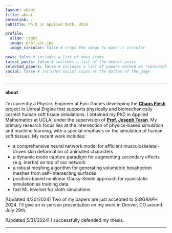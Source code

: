 ```yaml
---
layout: about
title: about
permalink: /
subtitle: Ph.D in Applied Math, UCLA

profile:
  align: right
  image: prof_pic.jpg
  image_circular: false # crops the image to make it circular

news: false # includes a list of news items
latest_posts: false # includes a list of the newest posts
selected_papers: false # includes a list of papers marked as "selected={true}"
social: false # includes social icons at the bottom of the page
---
```

---
#### about

I'm currently a Physics Engineer at Epic Games developing the **[Chaos Flesh](https://dev.epicgames.com/community/learning/tutorials/BEby/unreal-engine-chaos-flesh)** project in Unreal Engine that supports physically and biomechanically correct human soft tissue simulations. I obtained my PhD in Applied Mathematics at UCLA, under the supervision of **[Prof. Joseph Teran](https://www.math.ucla.edu/~jteran/)**. My primary research focus lies at the intersection of physics-based simulation and machine learning, with a special emphasis on the simulation of human soft tissues. My recent work includes:
- a comprehensive neural network model for efficient musculoskeletal-driven skin deformation of animated characters
- a dynamic mode capture paradigm for augmenting secondary effects (e.g. inertia) on top of our network
- a robust meshing algorithm for generating volumetric hexahedron meshes from self-intersecting surfaces
- position-based nonlinear Gauss-Seidel approach for quasistatic simulation as training data.
- fast ML levelset for cloth simulations. 

\[Updated 4/30/2024\] Two of my papers are just accepted to SIGGRAPH 2024. I'll give an in-person presentation on my work in Denver, CO around July 29th.

\[Updated 5/31/2024\] I successfully defended my thesis.

---